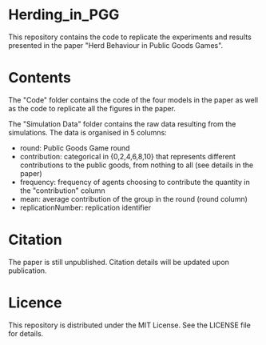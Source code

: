 # Herding_in_PGG
This repository contains the code to replicate the experiments and results presented in the paper "Herd Behaviour in Public Goods Games". 

# Contents
The "Code" folder contains the code of the four models in the paper as well as the code to replicate all the figures in the paper.

The "Simulation Data" folder contains the raw data resulting from the simulations. The data is organised in 5 columns:
  - round: Public Goods Game round 
  - contribution: categorical in {0,2,4,6,8,10} that represents different contributions to the public goods, from nothing to all (see details in the paper)
  - frequency: frequency of agents choosing to contribute the quantity in the "contribution" column
  - mean: average contribution of the group in the round (round column)
  - replicationNumber: replication identifier


# Citation
The paper is still unpublished. Citation details will be updated upon publication.

# Licence
This repository is distributed under the MIT License. See the LICENSE file for details.
